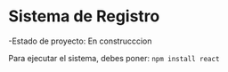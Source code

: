 <h1>Sistema de Registro</h1>

-Estado de proyecto: En construcccion

Para ejecutar el sistema, debes poner:
```npm install react```
